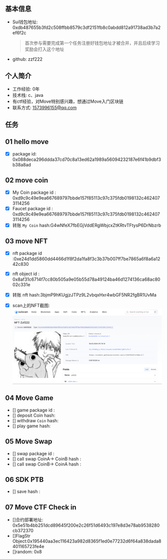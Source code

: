 ## 基本信息

- Sui钱包地址: 0xdb487655b3fd2c508ffbb8579c3df2151fb8c0abdd812a91738ad3b7a2ef6f2c
  
  > 首次参与需要完成第一个任务注册好钱包地址才被合并，并且后续学习奖励会打入这个地址

- github: zzf222

## 个人简介

- 工作经验: 0年
- 技术栈: c、java
- 有ctf经验，对Move特别感兴趣，想通过Move入门区块链
- 联系方式: 1573996155@qq.com

## 任务

## 01 hello move

- [x] package id: 0x088deca296ddda37cd70c8a13ed62a1989a56094232187e6f41b9dbf3b38a8ad

## 02 move coin

* [x] My Coin package id : 0xd9c9c49e9ea667689797bbde157f85113c97c375fdb0198132c4624073114256
* [x] Faucet package id : 0xd9c9c49e9ea667689797bbde157f85113c97c375fdb0198132c4624073114256
* [x] 转账 `My Coin` hash:G4wNfeX7fbEGjVddERgWbjcxZtKRtvTFtysP6DrNbzrb

## 03 move NFT

- [x] nft package id :0xe24d1dd5860dd4466d1f8f2da1fa8f3c3b37b007ff7be7865a6f8a6a1242c830
- [x] nft object id : 0x8af31c6714f7cc80b505a9e05b55d78a49124ba46d1274136ca68ac8002c331e
- [x] 转账 nft  hash:3bjmP9hKUgjzJTPz9L2vbqxHxr4wbGF5NR2fgBR1UvMa
- [x] scan上的NFT截图:![Scan截图](./image/1.png)



## 04 Move Game

- [] game package id :
- [] deposit Coin hash:
- [] withdraw `Coin` hash:
- [] play game hash:

## 05 Move Swap

- [] swap package id :
- [] call swap CoinA-> CoinB  hash :
- [] call swap CoinB-> CoinA  hash :

## 06 SDK PTB

- [] save hash :

## 07 Move CTF Check in

- []合约部署地址: 0x5e51b4bb251dcd89645f200e2c26f51d6493c197e8d3e78ab9538280cb372370
- []FlagStr Object:0x195440aa3ec116423a982d8365f1ed0e77232d6f64a838dada8401165723fe4e
- []random: 0x8
